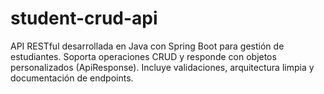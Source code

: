 # student-crud-api
API RESTful desarrollada en Java con Spring Boot para gestión de estudiantes. Soporta operaciones CRUD y responde con objetos personalizados (ApiResponse). Incluye validaciones, arquitectura limpia y documentación de endpoints.
